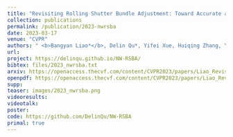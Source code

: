 ```yaml
---
title: "Revisiting Rolling Shutter Bundle Adjustment: Toward Accurate and Fast Solution"
collection: publications
permalink: /publication/2023-nwrsba
date: 2023-03-17
venue: "CVPR"
authors: " <b>Bangyan Liao*</b>, Delin Qu*, Yifei Xue, Huiqing Zhang, Yizhen Lao"
url: 
project: https://delinqu.github.io/NW-RSBA/ 
bibtex: files/2023_nwrsba.txt
arxiv: https://openaccess.thecvf.com/content/CVPR2023/papers/Liao_Revisiting_Rolling_Shutter_Bundle_Adjustment_Toward_Accurate_and_Fast_Solution_CVPR_2023_paper.pdf
openpdf: https://openaccess.thecvf.com/content/CVPR2023/papers/Liao_Revisiting_Rolling_Shutter_Bundle_Adjustment_Toward_Accurate_and_Fast_Solution_CVPR_2023_paper.pdf
supp: 
teaser: images/2023_nwrsba.png
videoresults: 
videotalk: 
poster: 
code: https://github.com/DelinQu/NW-RSBA
primal: true
---
```

